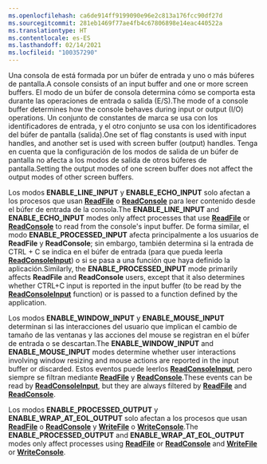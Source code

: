 ```yaml
---
ms.openlocfilehash: ca6de914ff9199090e96e2c813a176fcc90df27d
ms.sourcegitcommit: 281eb1469f77ae4fb4c67806898e14eac440522a
ms.translationtype: HT
ms.contentlocale: es-ES
ms.lasthandoff: 02/14/2021
ms.locfileid: "100357290"
---
```

<span data-ttu-id="dbf53-101">Una consola de está formada por un búfer de entrada y uno o más búferes de pantalla.</span><span class="sxs-lookup"><span data-stu-id="dbf53-101">A console consists of an input buffer and one or more screen buffers.</span></span> <span data-ttu-id="dbf53-102">El modo de un búfer de consola determina cómo se comporta esta durante las operaciones de entrada o salida (E/S).</span><span class="sxs-lookup"><span data-stu-id="dbf53-102">The mode of a console buffer determines how the console behaves during input or output (I/O) operations.</span></span> <span data-ttu-id="dbf53-103">Un conjunto de constantes de marca se usa con los identificadores de entrada, y el otro conjunto se usa con los identificadores del búfer de pantalla (salida).</span><span class="sxs-lookup"><span data-stu-id="dbf53-103">One set of flag constants is used with input handles, and another set is used with screen buffer (output) handles.</span></span> <span data-ttu-id="dbf53-104">Tenga en cuenta que la configuración de los modos de salida de un búfer de pantalla no afecta a los modos de salida de otros búferes de pantalla.</span><span class="sxs-lookup"><span data-stu-id="dbf53-104">Setting the output modes of one screen buffer does not affect the output modes of other screen buffers.</span></span>

<span data-ttu-id="dbf53-105">Los modos **ENABLE\_LINE\_INPUT** y **ENABLE\_ECHO\_INPUT** solo afectan a los procesos que usan [**ReadFile**](/windows/win32/api/fileapi/nf-fileapi-readfile) o [**ReadConsole**](../readconsole.md) para leer contenido desde el búfer de entrada de la consola.</span><span class="sxs-lookup"><span data-stu-id="dbf53-105">The **ENABLE\_LINE\_INPUT** and **ENABLE\_ECHO\_INPUT** modes only affect processes that use [**ReadFile**](/windows/win32/api/fileapi/nf-fileapi-readfile) or [**ReadConsole**](../readconsole.md) to read from the console's input buffer.</span></span> <span data-ttu-id="dbf53-106">De forma similar, el modo **ENABLE\_PROCESSED\_INPUT** afecta principalmente a los usuarios de **ReadFile** y **ReadConsole**; sin embargo, también determina si la entrada de CTRL + C se indica en el búfer de entrada (para que pueda leerla [**ReadConsoleInput**](../readconsoleinput.md)) o si se pasa a una función que haya definido la aplicación.</span><span class="sxs-lookup"><span data-stu-id="dbf53-106">Similarly, the **ENABLE\_PROCESSED\_INPUT** mode primarily affects **ReadFile** and **ReadConsole** users, except that it also determines whether CTRL+C input is reported in the input buffer (to be read by the [**ReadConsoleInput**](../readconsoleinput.md) function) or is passed to a function defined by the application.</span></span>

<span data-ttu-id="dbf53-107">Los modos **ENABLE\_WINDOW\_INPUT** y **ENABLE\_MOUSE\_INPUT** determinan si las interacciones del usuario que implican el cambio de tamaño de las ventanas y las acciones del mouse se registran en el búfer de entrada o se descartan.</span><span class="sxs-lookup"><span data-stu-id="dbf53-107">The **ENABLE\_WINDOW\_INPUT** and **ENABLE\_MOUSE\_INPUT** modes determine whether user interactions involving window resizing and mouse actions are reported in the input buffer or discarded.</span></span> <span data-ttu-id="dbf53-108">Estos eventos puede leerlos [**ReadConsoleInput**](../readconsoleinput.md), pero siempre se filtran mediante [**ReadFile**](/windows/win32/api/fileapi/nf-fileapi-readfile) y [**ReadConsole**](../readconsole.md).</span><span class="sxs-lookup"><span data-stu-id="dbf53-108">These events can be read by [**ReadConsoleInput**](../readconsoleinput.md), but they are always filtered by [**ReadFile**](/windows/win32/api/fileapi/nf-fileapi-readfile) and [**ReadConsole**](../readconsole.md).</span></span>

<span data-ttu-id="dbf53-109">Los modos **ENABLE\_PROCESSED\_OUTPUT** y **ENABLE\_WRAP\_AT\_EOL\_OUTPUT** solo afectan a los procesos que usan [**ReadFile**](/windows/win32/api/fileapi/nf-fileapi-readfile) o [**ReadConsole**](../readconsole.md) y [**WriteFile**](/windows/win32/api/fileapi/nf-fileapi-writefile) o [**WriteConsole**](../writeconsole.md).</span><span class="sxs-lookup"><span data-stu-id="dbf53-109">The **ENABLE\_PROCESSED\_OUTPUT** and **ENABLE\_WRAP\_AT\_EOL\_OUTPUT** modes only affect processes using [**ReadFile**](/windows/win32/api/fileapi/nf-fileapi-readfile) or [**ReadConsole**](../readconsole.md) and [**WriteFile**](/windows/win32/api/fileapi/nf-fileapi-writefile) or [**WriteConsole**](../writeconsole.md).</span></span>
